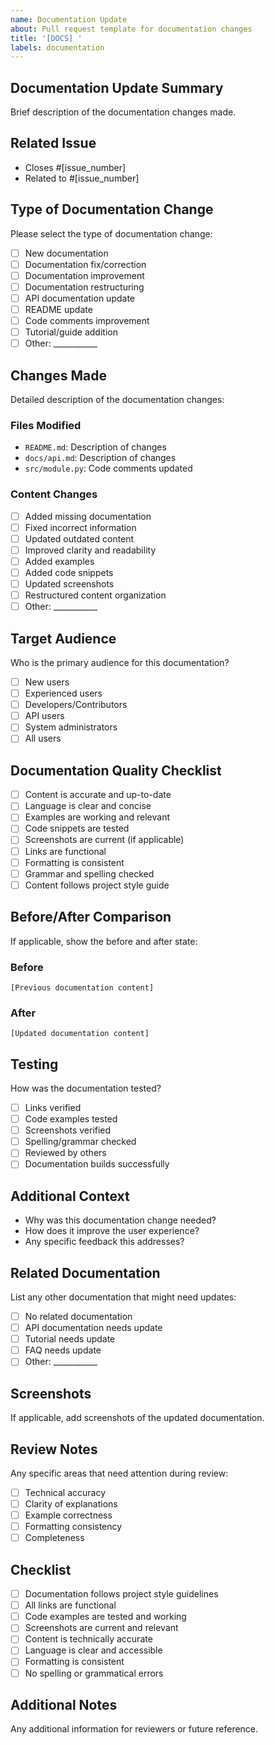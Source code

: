 ```yaml
---
name: Documentation Update
about: Pull request template for documentation changes
title: '[DOCS] '
labels: documentation
---
```


## Documentation Update Summary
Brief description of the documentation changes made.

## Related Issue
- Closes #[issue_number]
- Related to #[issue_number]

## Type of Documentation Change
Please select the type of documentation change:
- [ ] New documentation
- [ ] Documentation fix/correction
- [ ] Documentation improvement
- [ ] Documentation restructuring
- [ ] API documentation update
- [ ] README update
- [ ] Code comments improvement
- [ ] Tutorial/guide addition
- [ ] Other: ___________

## Changes Made
Detailed description of the documentation changes:

### Files Modified
- `README.md`: Description of changes
- `docs/api.md`: Description of changes
- `src/module.py`: Code comments updated

### Content Changes
- [ ] Added missing documentation
- [ ] Fixed incorrect information
- [ ] Updated outdated content
- [ ] Improved clarity and readability
- [ ] Added examples
- [ ] Added code snippets
- [ ] Updated screenshots
- [ ] Restructured content organization
- [ ] Other: ___________

## Target Audience
Who is the primary audience for this documentation?
- [ ] New users
- [ ] Experienced users
- [ ] Developers/Contributors
- [ ] API users
- [ ] System administrators
- [ ] All users

## Documentation Quality Checklist
- [ ] Content is accurate and up-to-date
- [ ] Language is clear and concise
- [ ] Examples are working and relevant
- [ ] Code snippets are tested
- [ ] Screenshots are current (if applicable)
- [ ] Links are functional
- [ ] Formatting is consistent
- [ ] Grammar and spelling checked
- [ ] Content follows project style guide

## Before/After Comparison
If applicable, show the before and after state:

### Before
```
[Previous documentation content]
```

### After
```
[Updated documentation content]
```

## Testing
How was the documentation tested?
- [ ] Links verified
- [ ] Code examples tested
- [ ] Screenshots verified
- [ ] Spelling/grammar checked
- [ ] Reviewed by others
- [ ] Documentation builds successfully

## Additional Context
- Why was this documentation change needed?
- How does it improve the user experience?
- Any specific feedback this addresses?

## Related Documentation
List any other documentation that might need updates:
- [ ] No related documentation
- [ ] API documentation needs update
- [ ] Tutorial needs update
- [ ] FAQ needs update
- [ ] Other: ___________

## Screenshots
If applicable, add screenshots of the updated documentation.

## Review Notes
Any specific areas that need attention during review:
- [ ] Technical accuracy
- [ ] Clarity of explanations
- [ ] Example correctness
- [ ] Formatting consistency
- [ ] Completeness

## Checklist
- [ ] Documentation follows project style guidelines
- [ ] All links are functional
- [ ] Code examples are tested and working
- [ ] Screenshots are current and relevant
- [ ] Content is technically accurate
- [ ] Language is clear and accessible
- [ ] Formatting is consistent
- [ ] No spelling or grammatical errors

## Additional Notes
Any additional information for reviewers or future reference.
